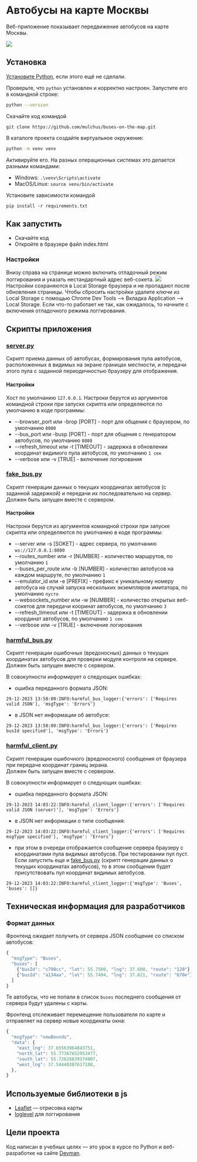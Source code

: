 # Автобусы на карте Москвы

Веб-приложение показывает передвижение автобусов на карте Москвы.

<img src="screenshots/buses.gif">


## Установка

[Установите Python](https://www.python.org/), если этого ещё не сделали.

Проверьте, что `python` установлен и корректно настроен.
Запустите его в командной строке:
```sh
python --version
```

Скачайте код командой
```shell
git clone https://github.com/mulchus/buses-on-the-map.git
```

В каталоге проекта создайте виртуальное окружение:
```sh
python -m venv venv
```

Активируйте его. На разных операционных системах это делается разными командами:
- Windows: `.\venv\Scripts\activate`
- MacOS/Linux: `source venv/bin/activate`

Установите зависимости командой
```shell
pip install -r requirements.txt
```


## Как запустить
- Скачайте код
- Откройте в браузере файл index.html

### Настройки
Внизу справа на странице можно включить отладочный режим логгирования и указать нестандартный адрес веб-сокета.
<img src="screenshots/settings.png">  
Настройки сохраняются в Local Storage браузера и не пропадают после обновления страницы. Чтобы сбросить настройки удалите ключи из Local Storage с помощью Chrome Dev Tools —> Вкладка Application —> Local Storage.
Если что-то работает не так, как ожидалось, то начните с включения отладочного режима логгирования.


## Скрипты приложения

### [server.py](server.py)
Скрипт приема данных об автобусах, формирования пула автобусов, расположенных в видимых на экране границах местности,
и передачи этого пула с заданной периодичностью браузеру для отображения.

#### Настройки
Хост по умолчанию `127.0.0.1`. Настроки берутся из аргументов командной строки при запуске скрипта или определяются по умолчанию в коде программы:  
- --browser_port или -brop [PORT] - порт для общения с браузером, по умолчанию `8000` 
- --bus_port или -busp [PORT] - порт для общения с генератором автобусов, по умолчанию `8080`
- --refresh_timeout или -t [TIMEOUT] - задержка в обновлении координат видимого пула автобусов, по умолчанию `1 сек`
- --verbose или -v [TRUE] - включение логирования


### [fake_bus.py](fake_bus.py)
Скрипт генерации данных о текущих координатах автобусов (с заданной задержкой) и передачи их последовательно на сервер.  
Должен быть запущен вместе с сервером.

#### Настройки
Настроки берутся из аргументов командной строки при запуске скрипта или определяются по умолчанию в коде программы:  
- --server или -s [SOKET] - адрес сервера, по умолчанию `ws://127.0.0.1:8080` 
- --routes_number или -r [NUMBER] - количество маршрутов, по умолчанию `1`
- --buses_per_route или -b [NUMBER] - количество автобусов на каждом маршруте, по умолчанию `1`
- --emulator_id или -e [PREFIX] - префикс к уникальному номеру автобуса на случай запуска нескольких экземпляров имитатора, по умолчанию `пусто`
- --websockets_number или -w [NUMBER] - количество открытых веб-сокетов для передачи кооринат автобусов, по умолчанию `3`
- --refresh_timeout или -t [TIMEOUT] - задержка в обновлении координат автобусов, по умолчанию `1 сек`
- --verbose или -v [TRUE] - включение логирования


### [harmful_bus.py](harmful_bus.py)
Скрипт генерации ошибочных (вредоносных) данных о текущих координатах автобусов для проверки модуля контроля на сервере.  
Должен быть запущен вместе с сервером.

В совокупности информирует о следующих ошибках:
- ошибка переданного формата JSON:
```shell
29-12-2023 13:58:09:INFO:harmful_bus_logger:{'errors': ['Requires valid JSON'], 'msgType': 'Errors'}
```

- в JSON нет информации об автобусе:
```shell
29-12-2023 13:58:09:INFO:harmful_bus_logger:{'errors': ['Requires busId specified'], 'msgType': 'Errors'}
```


### [harmful_client.py](harmful_client.py)
Скрипт генерации ошибочного (вредоносного) сообщения от браузера при передаче координат границ экрана.  
Должен быть запущен вместе с сервером.

В совокупности информирует о следующих ошибках:
- ошибка переданного формата JSON:
```shell
29-12-2023 14:03:22:INFO:harmful_client_logger:{'errors': ['Requires valid JSON (server)'], 'msgType': 'Errors'}
```

- в JSON нет информации о типе сообщения:
```shell
29-12-2023 14:03:22:INFO:harmful_client_logger:{'errors': ['Requires msgType specified'], 'msgType': 'Errors'}
```

- при этом в очереди отображается сообщение сервера браузеру с координатами пула видимых автобусов. При тестировании пул пуст.
Если запустить еще и [fake_bus.py](fake_bus.py) (скрипт генерации данных о текущих координатах автобусов), то в этом сообщении
будет присутствовать пул координат видимых автобусов.  
```shell
29-12-2023 14:03:22:INFO:harmful_client_logger:{'msgType': 'Buses', 'buses': []}
```


## Техническая информация для разработчиков
### Формат данных
Фронтенд ожидает получить от сервера JSON сообщение со списком автобусов:
```js
{
  "msgType": "Buses",
  "buses": [
    {"busId": "c790сс", "lat": 55.7500, "lng": 37.600, "route": "120"},
    {"busId": "a134aa", "lat": 55.7494, "lng": 37.621, "route": "670к"},
  ]
}
```

Те автобусы, что не попали в список `buses` последнего сообщения от сервера будут удалены с карты.

Фронтенд отслеживает перемещение пользователя по карте и отправляет на сервер новые координаты окна:
```js
{
  "msgType": "newBounds",
  "data": {
    "east_lng": 37.65563964843751,
    "north_lat": 55.77367652953477,
    "south_lat": 55.72628839374007,
    "west_lng": 37.54440307617188,
  },
}
```


## Используемые библиотеки в js
- [Leaflet](https://leafletjs.com/) — отрисовка карты
- [loglevel](https://www.npmjs.com/package/loglevel) для логгирования


## Цели проекта
Код написан в учебных целях — это урок в курсе по Python и веб-разработке на сайте [Devman](https://dvmn.org).
